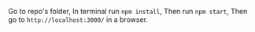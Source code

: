 Go to repo's folder,
In terminal run `npm install`,
Then run `npm start`,
Then go to `http://localhost:3000/` in a browser.
